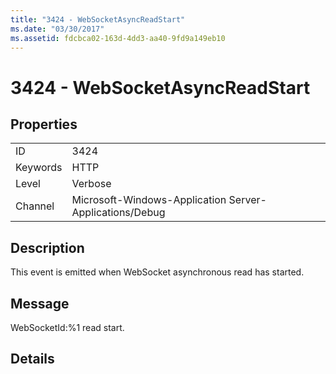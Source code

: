 ```yaml
---
title: "3424 - WebSocketAsyncReadStart"
ms.date: "03/30/2017"
ms.assetid: fdcbca02-163d-4dd3-aa40-9fd9a149eb10
---
```

# 3424 - WebSocketAsyncReadStart
## Properties  


|||  
|-|-|  
|ID|3424|  
|Keywords|HTTP|  
|Level|Verbose|  
|Channel|Microsoft-Windows-Application Server-Applications/Debug|  

## Description  
 This event is emitted when WebSocket asynchronous read has started.  

## Message  
 WebSocketId:%1 read start.  

## Details
